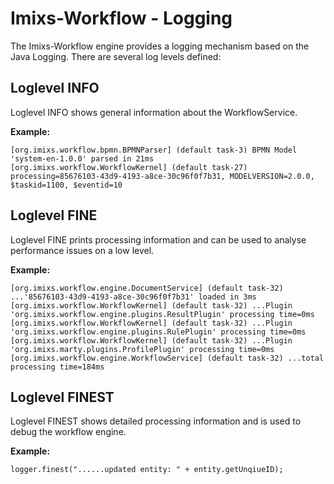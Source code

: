 # Imixs-Workflow - Logging

The Imixs-Workflow engine provides a logging mechanism based on the Java Logging. There are several log levels defined:

## Loglevel INFO

Loglevel INFO shows general information about the WorkflowService. 

**Example:**

	[org.imixs.workflow.bpmn.BPMNParser] (default task-3) BPMN Model 'system-en-1.0.0' parsed in 21ms
	[org.imixs.workflow.WorkflowKernel] (default task-27) processing=85676103-43d9-4193-a8ce-30c96f0f7b31, MODELVERSION=2.0.0, $taskid=1100, $eventid=10
	

## Loglevel FINE

Loglevel FINE prints processing information and can be used to analyse performance issues on a low level.

**Example:**

	[org.imixs.workflow.engine.DocumentService] (default task-32) ...'85676103-43d9-4193-a8ce-30c96f0f7b31' loaded in 3ms
	[org.imixs.workflow.WorkflowKernel] (default task-32) ...Plugin 'org.imixs.workflow.engine.plugins.ResultPlugin' processing time=0ms
	[org.imixs.workflow.WorkflowKernel] (default task-32) ...Plugin 'org.imixs.workflow.engine.plugins.RulePlugin' processing time=0ms
	[org.imixs.workflow.WorkflowKernel] (default task-32) ...Plugin 'org.imixs.marty.plugins.ProfilePlugin' processing time=0ms
	[org.imixs.workflow.engine.WorkflowService] (default task-32) ...total processing time=184ms



## Loglevel FINEST

Loglevel FINEST shows detailed processing information and is used to debug the workflow engine. 

**Example:**

	logger.finest("......updated entity: " + entity.getUnqiueID);

